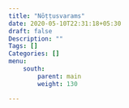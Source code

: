 ```yaml
---
title: "Nōṭṭusvarams"
date: 2020-05-10T22:31:18+05:30
draft: false
Description: ""
Tags: []
Categories: []
menu:
    south:
        parent: main
        weight: 130

---
```

